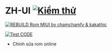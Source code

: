 # ZH-UI [![Kiểm thử](https://github.com/itmyduc/ZH-UI/actions/workflows/Chay.yml/badge.svg?event=workflow_dispatch)](https://github.com/itmyduc/ZH-UI/actions/workflows/Chay.yml)

[![REBUILD Rom MIUI by chamchamfy & kakathic](https://github.com/itmyduc/ZH-UI/actions/workflows/main.yml/badge.svg)](https://github.com/itmyduc/ZH-UI/actions/workflows/main.yml)

[![Test CODE](https://github.com/itmyduc/ZH-UI/actions/workflows/Test.yml/badge.svg)](https://github.com/itmyduc/ZH-UI/actions/workflows/Test.yml)

+ Chỉnh sửa rom online 
